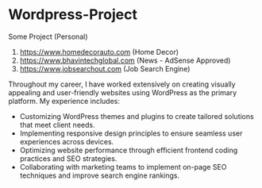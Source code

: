 # Wordpress-Project

Some Project (Personal)
1. https://www.homedecorauto.com  (Home Decor)
2. https://www.bhavintechglobal.com  (News - AdSense Approved)
3. https://www.jobsearchout.com  (Job Search Engine)

Throughout my career, I have worked extensively on creating visually appealing and user-friendly websites using WordPress as the primary platform. My experience includes:

* Customizing WordPress themes and plugins to create tailored solutions that meet client needs.
* Implementing responsive design principles to ensure seamless user experiences across devices.
* Optimizing website performance through efficient frontend coding practices and SEO strategies.
* Collaborating with marketing teams to implement on-page SEO techniques and improve search engine rankings.
